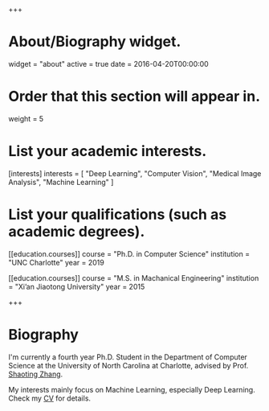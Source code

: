 +++
# About/Biography widget.
widget = "about"
active = true
date = 2016-04-20T00:00:00

# Order that this section will appear in.
weight = 5

# List your academic interests.
[interests]
  interests = [
    "Deep Learning",
    "Computer Vision",
    "Medical Image Analysis",
    "Machine Learning"
  ]

# List your qualifications (such as academic degrees).
[[education.courses]]
  course = "Ph.D. in Computer Science"
  institution = "UNC Charlotte"
  year = 2019

[[education.courses]]
  course = "M.S. in Machanical Engineering"
  institution = "Xi’an Jiaotong University"
  year = 2015
 
+++

# Biography

I'm currently a fourth year Ph.D. Student in the Department of Computer Science at the University of North Carolina at Charlotte, advised by Prof. [Shaoting Zhang](https://webpages.uncc.edu/~szhang16/).

My interests mainly focus on Machine Learning, especially Deep Learning. Check my [CV](files/Bin_s_CV.pdf) for details.
